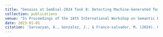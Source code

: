 ```yaml
---
title: "Genaios at SemEval-2024 Task 8: Detecting Machine-Generated Text by Mixing Language Model Probabilistic Features"
collection: publications
venue: "In Proceedings of the 18th International Workshop on Semantic Evaluation (SemEval-2024)"
date: 2023-01-01
citation: 'Sarvazyan, A., Gonzalez, J., & Franco-salvador, M. (2024). Genaios at SemEval-2024 Task 8: Detecting Machine-Generated Text by Mixing Language Model Probabilistic Features. In Proceedings of the 18th International Workshop on Semantic Evaluation (SemEval-2024) (pp. 101–107). Association for Computational Linguistics.'
---
```

